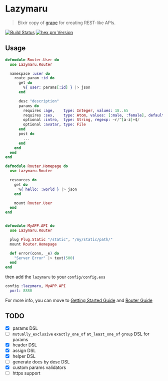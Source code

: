 # Lazymaru

> Elixir copy of [grape](http://intridea.github.io/grape/) for creating REST-like APIs.

[![Build Status](https://api.travis-ci.org/falood/lazymaru.svg)](https://travis-ci.org/falood/lazymaru/)
[![hex.pm Version](https://img.shields.io/hexpm/v/lazymaru.svg)](https://hex.pm/packages/lazymaru)

## Usage

```elixir
defmodule Router.User do
  use Lazymaru.Router

  namespace :user do
    route_param :id do
      get do
        %{ user: params[:id] } |> json
      end

      desc "description"
      params do
        requires :age,    type: Integer, values: 18..65
        requires :sex,    type: Atom, values: [:male, :female], default: :female
        optional :intro,  type: String, regexp: ~r/^[a-z]+$/
        optional :avatar, type: File
      end
      post do
        ...
      end
    end
  end
end

defmodule Router.Homepage do
  use Lazymaru.Router

  resources do
    get do
      %{ hello: :world } |> json
    end

    mount Router.User
  end
end


defmodule MyAPP.API do
  use Lazymaru.Router

  plug Plug.Static "/static", "/my/static/path/"
  mount Router.Homepage

  def error(conn, _e) do
    "Server Error" |> text(500)
  end
end
```

then add the `lazymaru` to your `config/config.exs`
```elixir
config :lazymaru, MyAPP.API
  port: 8880
```

For more info, you can move to [Getting Started Guide](https://github.com/falood/lazymaru/blob/master/guide/getting_started.md) and [Router Guide](https://github.com/falood/lazymaru/blob/master/guide/router.md)

## TODO

- [X] params DSL
- [ ] `mutually_exclusive` `exactly_one_of` `at_least_one_of` `group` DSL for params
- [X] header DSL
- [X] assign DSL
- [X] helper DSL
- [ ] generate docs by desc DSL
- [X] custom params validators
- [ ] https support
